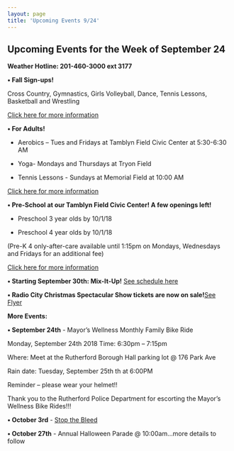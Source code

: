 ```yaml
---
layout: page
title: 'Upcoming Events 9/24'
---
```

 
## Upcoming Events for the Week of September 24 

**Weather Hotline: 201-460-3000 ext 3177**


**• Fall Sign-ups!** 

Cross Country, Gymnastics, Girls Volleyball, Dance, Tennis Lessons,
Basketball and Wrestling

[Click here for more information](/departments/recreation/sports-and-activities/childrens-catalog/)


**• For Adults!** 

- Aerobics – Tues and Fridays at Tamblyn Field Civic Center at 5:30-6:30 AM

- Yoga-  Mondays and Thursdays at Tryon Field

- Tennis Lessons - Sundays at Memorial Field at 10:00 AM

[Click here for more information](/departments/recreation/sports-and-activities/adult-catalog/)


**• Pre-School at our Tamblyn Field Civic Center! A few openings left!**

- Preschool 3 year olds by 10/1/18

- Preschool 4 year olds by 10/1/18

(Pre-K 4 only-after-care available until 1:15pm on Mondays, Wednesdays and Fridays for
an additional fee)

[Click here for more information](/departments/recreation/sports-and-activities/childrens-catalog/)

**• Starting September 30th: Mix-It-Up!** [See schedule here](https://storage.googleapis.com/static.rutherford-nj.com/recreation/posts/MIx%20it%20up%20flyer%20-%202018-2019.pdf)


**• Radio City Christmas Spectacular Show tickets are now on sale!**[See Flyer](https://storage.googleapis.com/static.rutherford-nj.com/recreation/Christmas%20Spectacular%20Flyer%20(1).pdf)


**More Events:**

**• September 24th** - Mayor’s Wellness Monthly Family Bike Ride

Monday, September 24th 2018 Time: 6:30pm – 7:15pm

Where: Meet at the Rutherford Borough Hall parking lot @ 176 Park Ave

Rain date: Tuesday, September 25th th at 6:00PM

Reminder – please wear your helmet!!

Thank you to the Rutherford Police Department for escorting the Mayor’s Wellness Bike Rides!!!

**• October 3rd** - [Stop the Bleed](https://storage.googleapis.com/static.rutherford-nj.com/recreation/Stop%20the%20Bleed%20Flyer.pdf)

**• October 27th** - Annual Halloween Parade @ 10:00am…more details to follow
